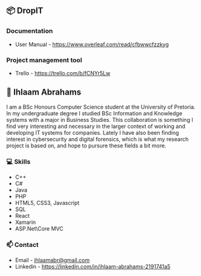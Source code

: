 ## 📦 DropIT

### Documentation
- User Manual - https://www.overleaf.com/read/cfbwwcfzzkyg

### Project management tool
- Trello - https://trello.com/b/fCNYr5Lw

## 🌻 Ihlaam Abrahams
I am a BSc Honours Computer Science student at the University of Pretoria. In my undergraduate degree I studied BSc Information and Knowledge systems with
a major in Business Studies. This collaboration is something I find very interesting and necessary in the larger context of working and developing IT systems for 
companies. Lately I have also been finding interest in cybersecurity and digital forensics, which is what my research project is based on, and hope to pursure
these fields a bit more.

### 💻 Skills 
- C++
- C#
- Java
- PHP
- HTML5, CSS3, Javascript
- SQL
- React
- Xamarin
- ASP.Net\Core MVC



### 📫 Contact
- Email - ihlaamabr@gmail.com
- Linkedin - https://linkedin.com/in/ihlaam-abrahams-2191741a5

